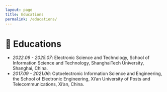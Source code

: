 ```yaml
---
layout: page
title: Educations
permalink: /educations/
---
```


# 📖 Educations
- *2022.09 - 2025.07*: Electronic Science and Technology, School of Information Science and Technology, ShanghaiTech University, Shanghai, China.
- *2017.09 - 2021.06*: Optoelectronic Information Science and Engineering, the School of Electronic Engineering, Xi’an University of Posts and Telecommunications, Xi’an, China. 

